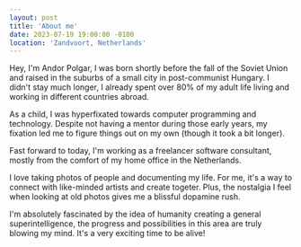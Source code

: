 ```yaml
---
layout: post
title: 'About me'
date: 2023-07-19 19:00:00 -0100
location: 'Zandvoort, Netherlands'
---
```


Hey, I'm Andor Polgar, I was born shortly before the fall of the Soviet Union and raised in the suburbs of a small city in post-communist Hungary. I didn't stay much longer, I already spent over 80% of my adult life living and working in different countries abroad.

As a child, I was hyperfixated towards computer programming and technology. Despite not having a mentor during those early years, my fixation led me to figure things out on my own (though it took a bit longer).

Fast forward to today, I'm working as a freelancer software consultant, mostly from the comfort of my home office in the Netherlands.

I love taking photos of people and documenting my life. For me, it's a way to connect with like-minded artists and create togeter. Plus, the nostalgia I feel when looking at old photos gives me a blissful dopamine rush.

I'm absolutely fascinated by the idea of humanity creating a general superintelligence, the progress and possibilities in this area are truly blowing my mind. It's a very exciting time to be alive!